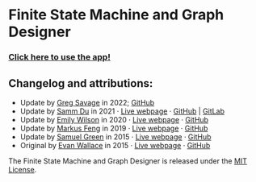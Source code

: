 # Finite State Machine and Graph Designer

### [Click here to use the app!](https://flatfire.gitlab.io/fsm/)

## Changelog and attributions:
* Update by [Greg Savage](https://github.com/Flatfire) in 2022; [GitHub](https://github.com/flatfire/fsm)
* Update by [Samm Du](https://sammdu.com/) in 2021 &middot; [Live webpage](https://sammdu.gitlab.io/fsm/) &middot; [GitHub](https://github.com/sammdu/fsm) | [GitLab](https://gitlab.com/sammdu/fsm)
* Update by [Emily Wilson](https://wilsonem.github.io/) in 2020 &middot; [Live webpage](https://wilsonem.github.io/fsm/) &middot; [GitHub](https://github.com/wilsonem/fsm)
* Update by [Markus Feng](https://markusfeng.com/) in 2019 &middot; [Live webpage](https://markusfeng.com/projects/graph/) &middot; [GitHub](https://github.com/nomoid/fsm)
* Update by [Samuel Green](https://sa.muel.green/) in 2015 &middot; [Live webpage](https://sa.muel.green/fsm/) &middot; [GitHub](https://github.com/greensam/fsm)
* Original by [Evan Wallace](http://madebyevan.com/) in 2015 &middot; [Live webpage](http://madebyevan.com/fsm/) &middot; [GitHub](https://github.com/evanw/fsm)

The Finite State Machine and Graph Designer is released under the [MIT License](https://github.com/sammdu/fsm/blob/master/LICENSE).
